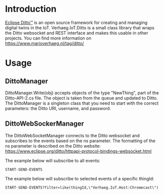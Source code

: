 # Introduction
[Eclipse Ditto™](https://www.eclipse.org/ditto/) is an open source framework for creating and managing digital twins in the IoT. Verhaeg.IoT.Ditto is a small class library that wraps the Ditto websocket and REST interface and makes this usable in other projects. You can find more information on https://www.marioverhaeg.nl/tag/ditto/

# Usage

## DittoManager
DittoManager.Write(obj) accepts objects of the type "NewThing", part of the Ditto-API-2.cs file. The object is taken from the queue and updated to Ditto. The DittoManager is a singleton class that you need to start with the correct parameters: the Ditto URI, username, and password.

## DittoWebSockerManager
The DittoWebSocketManager connects to the Ditto websocket and subscribes to the events based on the ns parameter. The formatting of the ns parameter is described on the Ditto website: https://www.eclipse.org/ditto/httpapi-protocol-bindings-websocket.html

The example below will subscribe to all events:
```
START-SEND-EVENTS
```
The example below will subscribe to selected events of a specific thingId:
```
START-SEND-EVENTS?filter=like(thingId,\"Verhaeg.IoT.Host:Chromecast\")
```

